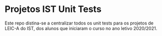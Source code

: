 # Projetos IST Unit Tests

Este repo distina-se a centralizar todos os unit tests para os projetos de LEIC-A do IST, dos alunos que iniciaram o curso no ano letivo 2020/2021.
